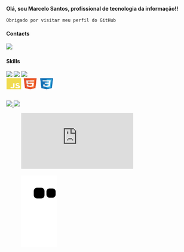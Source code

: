 <!--  ![Header](./github-header-image.png) -->

  **Olá, sou Marcelo Santos, profissional de tecnologia da informação!!**

    Obrigado por visitar meu perfil do GitHub 


#### Contacts
<div> 
  <a href="https://www.linkedin.com/in/marcelofsantos/" target="_blank"><img src="https://img.shields.io/badge/-LinkedIn-%230077B5?style=for-the-badge&logo=linkedin&logoColor=white" target="_blank"></a> 
</div>

#### Skills
<div style="display: inline_block">
  <a href="https://github.com/marsselu" target="_blank"><img src="https://img.shields.io/badge/GitLab-330F63?style=for-the-badge&logo=gitlab&logoColor=white" target="_blank"></a> 
  <a href="https://github.com/marsselu" target="_blank"><img src="https://img.shields.io/badge/Zabbix-red?style=for-the-badge&logo=medium&logoColor=white"></a>
  <a href="https://github.com/marsselu" target="_blank"><img src="https://img.shields.io/badge/ShellScript-black?style=for-the-badge&logo=medium&logoColor=white"></a>
<br>
  <img align="center" alt="Rafa-Js" height="30" width="40" src="https://raw.githubusercontent.com/devicons/devicon/master/icons/javascript/javascript-plain.svg">
  <img align="center" alt="Rafa-HTML" height="30" width="40" src="https://raw.githubusercontent.com/devicons/devicon/master/icons/html5/html5-original.svg">
  <img align="center" alt="Rafa-CSS" height="30" width="40" src="https://raw.githubusercontent.com/devicons/devicon/master/icons/css3/css3-original.svg">
  </div>
  
  ##

 <div>
  <a href="https://github.com/marsselu">
  <img height="150em" src="https://github-readme-stats.vercel.app/api?username=marsselu&show_icons=true&theme=dracula&include_all_commits=true&count_private=true"/>
  <img height="150em" src="https://github-readme-stats.vercel.app/api/top-langs/?username=marsselu&layout=compact&langs_count=7&theme=dracula"/>
  
[  <figure><embed src="https://wakatime.com/share/@marsselu/46c784d9-c912-4cea-8611-cd295cabec28.svg">](https://wakatime.com/dashboard)
  
  ![Snake animation](https://github.com/marsselu/marsselu/blob/output/github-contribution-grid-snake.svg)
</div>



  

